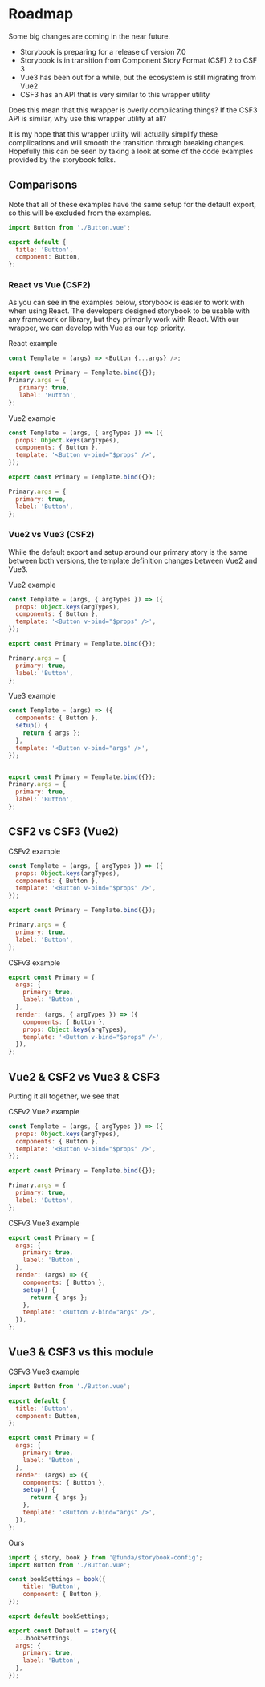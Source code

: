 # Roadmap

Some big changes are coming in the near future.

* Storybook is preparing for a release of version 7.0
* Storybook is in transition from Component Story Format (CSF) 2 to CSF 3
* Vue3 has been out for a while, but the ecosystem is still migrating from Vue2
* CSF3 has an API that is very similar to this wrapper utility

Does this mean that this wrapper is overly complicating things? If the CSF3 API
is similar, why use this wrapper utility at all?

It is my hope that this wrapper utility will actually simplify these complications
and will smooth the transition through breaking changes. Hopefully this can be
seen by taking a look at some of the code examples provided by the storybook
folks.

## Comparisons

Note that all of these examples have the same setup for the default export, so
this will be excluded from the examples.

```js
import Button from './Button.vue';

export default {
  title: 'Button',
  component: Button,
};
```

### React vs Vue (CSF2)

As you can see in the examples below, storybook is easier to work with when
using React. The developers designed storybook to be usable with any framework
or library, but they primarily work with React. With our wrapper, we can develop
with Vue as our top priority.

React example

```js
const Template = (args) => <Button {...args} />;

export const Primary = Template.bind({});
Primary.args = {
   primary: true,
   label: 'Button',
};
```

Vue2 example

```js
const Template = (args, { argTypes }) => ({
  props: Object.keys(argTypes),
  components: { Button },
  template: '<Button v-bind="$props" />',
});

export const Primary = Template.bind({});

Primary.args = {
  primary: true,
  label: 'Button',
};
```

### Vue2 vs Vue3 (CSF2)

While the default export and setup around our primary story is the same between
both versions, the template definition changes between Vue2 and Vue3.

Vue2 example

```js
const Template = (args, { argTypes }) => ({
  props: Object.keys(argTypes),
  components: { Button },
  template: '<Button v-bind="$props" />',
});

export const Primary = Template.bind({});

Primary.args = {
  primary: true,
  label: 'Button',
};
```

Vue3 example

```js
const Template = (args) => ({
  components: { Button },
  setup() {
    return { args };
  },
  template: '<Button v-bind="args" />',
});


export const Primary = Template.bind({});
Primary.args = {
  primary: true,
  label: 'Button',
};
```

## CSF2 vs CSF3 (Vue2)

CSFv2 example

```js
const Template = (args, { argTypes }) => ({
  props: Object.keys(argTypes),
  components: { Button },
  template: '<Button v-bind="$props" />',
});

export const Primary = Template.bind({});

Primary.args = {
  primary: true,
  label: 'Button',
};
```

CSFv3 example

```js
export const Primary = {
  args: {
    primary: true,
    label: 'Button',
  },
  render: (args, { argTypes }) => ({
    components: { Button },
    props: Object.keys(argTypes),
    template: '<Button v-bind="$props" />',
  }),
};
```

## Vue2 & CSF2 vs Vue3 & CSF3

Putting it all together, we see that

CSFv2 Vue2 example

```js
const Template = (args, { argTypes }) => ({
  props: Object.keys(argTypes),
  components: { Button },
  template: '<Button v-bind="$props" />',
});

export const Primary = Template.bind({});

Primary.args = {
  primary: true,
  label: 'Button',
};
```

CSFv3 Vue3 example

```js
export const Primary = {
  args: {
    primary: true,
    label: 'Button',
  },
  render: (args) => ({
    components: { Button },
    setup() {
      return { args };
    },
    template: '<Button v-bind="args" />',
  }),
};
```

## Vue3 & CSF3 vs this module

CSFv3 Vue3 example

```js
import Button from './Button.vue';

export default {
  title: 'Button',
  component: Button,
};

export const Primary = {
  args: {
    primary: true,
    label: 'Button',
  },
  render: (args) => ({
    components: { Button },
    setup() {
      return { args };
    },
    template: '<Button v-bind="args" />',
  }),
};
```

Ours

```js
import { story, book } from '@funda/storybook-config';
import Button from './Button.vue';

const bookSettings = book({
    title: 'Button',
    component: { Button },
});

export default bookSettings;

export const Default = story({
  ...bookSettings,
  args: {
    primary: true,
    label: 'Button',
  },
});
```
